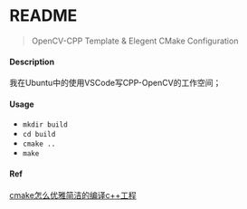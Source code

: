 # README

>  OpenCV-CPP Template & Elegent CMake Configuration



#### Description
我在Ubuntu中的使用VSCode写CPP-OpenCV的工作空间；

#### Usage

- `mkdir build`
- `cd build`
- `cmake ..`
- `make`

#### Ref

[cmake怎么优雅简洁的编译c++工程](https://zhuanlan.zhihu.com/p/352848909)

